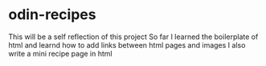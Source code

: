 # odin-recipes
This will be a self reflection of this project 
So far I learned the boilerplate of html and learnd how to add links between html pages and images
I also write a mini recipe page in html

